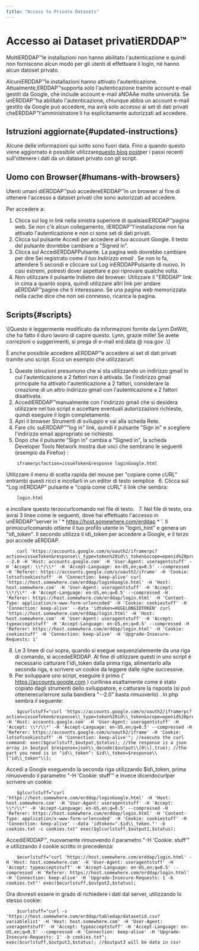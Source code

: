 ```yaml
---
title: "Access to Private Datasets"
---
```

# Accesso ai Dataset privatiERDDAP™

MoltiERDDAP™le installazioni non hanno abilitato l'autenticazione e quindi non forniscono alcun modo per gli utenti di effettuare il login, né hanno alcun datoset privato.

AlcuniERDDAP™le installazioni hanno attivato l'autenticazione. Attualmente,ERDDAP™supporta solo l'autenticazione tramite account e-mail gestiti da Google, che include account e-mail aNOAAe molte università. Se unERDDAP™ha abilitato l'autenticazione, chiunque abbia un account e-mail gestito da Google può accedere, ma avrà solo accesso ai set di dati privati cheERDDAP™l'amministratore li ha esplicitamente autorizzati ad accedere.

## Istruzioni aggiornate{#updated-instructions} 

Alcune delle informazioni qui sotto sono fuori data. Fino a quando questo viene aggiornato è possibile utilizzare[questo blog post](https://shospital.github.io/blog/posts/blog-post/erddap_private_dataset.html)per i passi recenti sull'ottenere i dati da un dataset privato con gli script.

## Uomo con Browser{#humans-with-browsers} 

Utenti umani diERDDAP™può accedereERDDAP™in un browser al fine di ottenere l'accesso a dataset privati che sono autorizzati ad accedere.

Per accedere a:

1. Clicca sul log in link nella sinistra superiore di qualsiasiERDDAP™pagina web.
Se non c'è alcun collegamento, ilERDDAP™l'installazione non ha attivato l'autenticazione e non ci sono set di dati privati.
     
2. Clicca sul pulsante Accedi per accedere al tuo account Google.
Il testo del pulsante dovrebbe cambiare a "Signed in".
     
3. Clicca sul AccediERDDAPPulsante.
La pagina web dovrebbe cambiare per dire Sei registrato come *il tuo Indirizzo email* .
Se non lo fa, attendere 5 secondi e cliccare sul Log inERDDAPPulsante di nuovo.
In casi estremi, potresti dover aspettare e poi riprovare qualche volta.
     
4. Non utilizzare il pulsante Indietro del browser. Utilizzare il "ERDDAP" link in cima a quanto sopra, quindi utilizzare altri link per andare aERDDAP™pagine che ti interessano. Se una pagina web memorizzata nella cache dice che non sei connesso, ricarica la pagina.
     

## Scripts{#scripts} 

\\[Questo è leggermente modificato da informazioni fornite da Lynn DeWitt, che ha fatto il duro lavoro di capire questo. Lynn, grazie mille&#33;
Se avete correzioni o suggerimenti, si prega di e-mail erd.data @ noa.gov .\\]

È anche possibile accedere aERDDAP™e accedere ai set di dati privati tramite uno script. Ecco un esempio che utilizzacurl:

1. Queste istruzioni presumono che si sta utilizzando un indirizzo gmail in cui l'autenticazione a 2 fattori non è attivata. Se l'indirizzo gmail principale ha attivato l'autenticazione a 2 fattori, considerare la creazione di un altro indirizzo gmail con l'autenticazione a 2 fattori disattivata.
     
2. AccediERDDAP™manualmente con l'indirizzo gmail che si desidera utilizzare nel tuo script e accettare eventuali autorizzazioni richieste, quindi eseguire il login completamente.
     
3. Apri il browser Strumenti di sviluppo e vai alla scheda Rete.
     
4. Fare clic suERDDAP™"log in" link, quindi il pulsante "Sign in" e scegliere l'indirizzo email appropriato se richiesto.
     
5. Dopo che il pulsante "Sign in" cambia a "Signed in", la scheda Developer Tools Network mostra due voci che sembrano le seguenti (esempio da Firefox) :
```
    iframerpc?action=issueToken&response loginGoogle.html  
```
Utilizzare il menu di scelta rapida del mouse per "copiare come cURL" entrambi questi ricci e incollarli in un editor di testo semplice
     
6. Clicca sul "Log inERDDAP" pulsante e "copia come cURL" il link che sembra:
```
    login.html  
```
e incollare questo terzocurlcomando nel file di testo.
     
7. Nel file di testo, ora avrai 3 linee come le seguenti, dove hai effettuato l'accesso in unERDDAP™server in ' * https://host.somewhere.com/erddap * '. Il primocurlcomando ottiene il tuo profilo utente in "login\\_hint" e genera un "id\\_token". Il secondo utilizza il id\\_token per accedere a Google, e il terzo poi accede aERDDAP.
```
    curl 'https://accounts.google.com/o/oauth2/iframerpc?action=issueToken&response\\_type=token%20id\\_token&scope=openid%20profile%20email&client\\_id=ABCDEFG.apps.googleusercontent.com&login\\_hint=XXXXXXXXXX&ss\\_domain=https%3A%2F%2Fhost.somewhere.com&origin=https%3A%2F%2Fhost.somewhere.com' --2.0 -H 'Host: accounts.google.com' -H 'User-Agent: useragentstuff' -H 'Accept: \\*/\\*' -H 'Accept-Language: en-US,en;q=0.5' --compressed -H 'Referer: https://accounts.google.com/o/oauth2/iframe' -H 'Cookie: lotsofcookiestuff' -H 'Connection: keep-alive' curl 'https://host.somewhere.com/erddap/loginGoogle.html' -H 'Host: host.somewhere.com' -H 'User-Agent: useragentstuff' -H 'Accept: \\*/\\*' -H 'Accept-Language: en-US,en;q=0.5' --compressed -H 'Referer: https://host.somewhere.com/erddap/login.html' -H 'Content-Type: application/x-www-form-urlencoded' -H 'Cookie: cookiestuff' -H 'Connection: keep-alive' --data 'idtoken=HUGELONGIDTOKEN' curl 'https://host.somewhere.com/erddap/login.html' -H 'Host: host.somewhere.com' -H 'User-Agent: useragentstuff' -H 'Accept: typeacceptstuff' -H 'Accept-Language: en-US,en;q=0.5' --compressed -H 'Referer: https://host.somewhere.com/erddap/login.html' -H 'Cookie: cookiestuff' -H 'Connection: keep-alive' -H 'Upgrade-Insecure-Requests: 1'
```
    
8. Le 3 linee di cui sopra, quando si esegue sequenzialemente da una riga di comando, si accedeERDDAP. Al fine di utilizzare questi in uno script è necessario catturare l'id\\_token dalla prima riga, alimentarlo alla seconda riga, e scrivere un cookie da leggere dalle righe successive.
     
9. Per sviluppare uno script, eseguire il primo (' https://accounts.google.com )  curllinea esattamente come è stato copiato dagli strumenti dello sviluppatore, e catturare la risposta (si può ottenerecurlerrore sulla bandiera "--2.0" basta rimuoverlo) . In php sembra il seguente:
```
    $gcurlstuff="curl 'https://accounts.google.com/o/oauth2/iframerpc?action=issueToken&response\\_type=token%20id\\_token&scope=openid%20profile%20email&client\\_id=ABCDEFG.apps.googleusercontent.com&login\\_hint=XXXXXXXXXX&ss\\_domain=https%3A%2F%2Fhost.somewhere.com&origin=https%3A%2F%2Fhost.somewhere.com' -H 'Host: accounts.google.com' -H 'User-Agent: useragentstuff' -H 'Accept: \\*/\\*' -H 'Accept-Language: en-US,en;q=0.5' --compressed -H 'Referer: https://accounts.google.com/o/oauth2/iframe' -H 'Cookie: lotsofcookiestuff' -H 'Connection: keep-alive'"; //execute the curl command: exec($gcurlstuff,$output,$status); //the response is a json array in $output $response=json\\_decode($output\\[0\\],true); //the part you need is in "id\\_token": $id\\_token=$response\\["id\\_token"\\];
```
Accedi a Google eseguendo la seconda riga utilizzando $id\\_token, prima rimuovendo il parametro "-H 'Cookie: stuff'" e invece dicendocurlper scrivere un cookie:
```
    $glcurlstuff="curl 'https://host.somewhere.com/erddap/loginGoogle.html' -H 'Host: host.somewhere.com' -H 'User-Agent: useragentstuff' -H 'Accept: \\*/\\*' -H 'Accept-Language: en-US,en;q=0.5' --compressed -H 'Referer: https://host.somewhere.com/erddap/login.html' -H 'Content-Type: application/x-www-form-urlencoded' -H 'Cookie: cookiestuff' -H 'Connection: keep-alive' --data 'idtoken=".$id\\_token."' -b cookies.txt -c cookies.txt" exec($glcurlstuff,$output1,$status);
```
AccediERDDAP™, nuovamente rimuovendo il parametro "-H 'Cookie: stuff'" e utilizzando il cookie scritto in precedenza:
```
    $ecurlstuff="curl 'https://host.somewhere.com/erddap/login.html' -H 'Host: host.somewhere.com' -H 'User-Agent: useragentstuff' -H 'Accept: typeacceptstuff' -H 'Accept-Language: en-US,en;q=0.5' --compressed -H 'Referer: https://host.somewhere.com/erddap/login.html' -H 'Connection: keep-alive' -H 'Upgrade-Insecure-Requests: 1 -b cookies.txt"' exec($ecurlstuff,$output2,$status);
```
Ora dovresti essere in grado di richiedere i dati dal server, utilizzando lo stesso cookie:
```
    $curlstuff="curl -s 'https://host.somewhere.com/erddap/tabledap/datasetid.csv?variablelist' -H 'Host: host.somewhere.com' -H 'User-Agent: useragentstuff' -H 'Accept: typeacceptstuff' -H 'Accept-Language: en-US,en;q=0.5' --compressed -H 'Connection: keep-alive' -H 'Upgrade-Insecure-Requests: 1' -b cookies.txt"; exec($curlstuff,$output3,$status); //$output3 will be data in csv!
```
